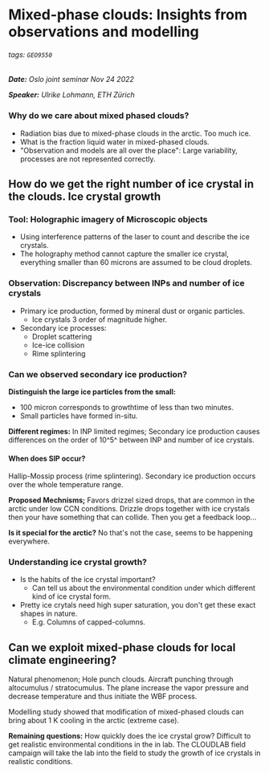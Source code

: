 
# Mixed-phase clouds: Insights from observations and modelling
###### tags: `GEO9550`

***Date:*** *Oslo joint seminar Nov 24 2022* 

***Speaker:*** *Ulrike Lohmann, ETH Zürich*

### Why do we care about mixed phased clouds?
- Radiation bias due to mixed-phase clouds in the arctic. Too much ice. 
- What is the fraction liquid water in mixed-phased clouds. 
- "Observation and models are all over the place": Large variability, processes are not represented correctly. 

## How do we get the right number of ice crystal in the clouds. Ice crystal growth

### Tool: Holographic imagery of Microscopic objects 
- Using interference patterns of the laser to count and describe the ice crystals. 
- The holography method cannot capture the smaller ice crystal, everything smaller than 60 microns are assumed to be cloud droplets.

### Observation: Discrepancy between INPs and number of ice crystals
- Primary ice production, formed by mineral dust or organic particles.
    -  Ice crystals 3 order of magnitude higher. 
- Secondary ice processes:
    * Droplet scattering
    * Ice-ice collision
    * Rime splintering 

### Can we observed secondary ice production?
**Distinguish the large ice particles from the small:**
- 100 micron corresponds to growthtime of less than two minutes.
- Small particles have formed in-situ.

**Different regimes:** In INP limited regimes; Secondary ice production causes differences on the order of 10^5^ between INP and number of ice crystals.  

#### When does SIP occur?
Hallip-Mossip process (rime splintering). 
Secondary ice production occurs over the whole temperature range. 

**Proposed Mechnisms;** Favors drizzel sized drops, that are common in the arctic under low CCN conditions. Drizzle drops together with ice crystals then your have something that can collide. Then you get a feedback loop... 

**Is it special for the arctic?** No that's not the case, seems to be happening everywhere. 

### Understanding ice crystal growth?
* Is the habits of the ice crystal important? 
    * Can tell us about the environmental condition under which different kind of ice crystal form.
* Pretty ice crytals need high super saturation, you don't get these exact shapes in nature. 
    * E.g. Columns of capped-columns. 

## Can we exploit mixed-phase clouds for local climate engineering?
Natural phenomenon; Hole punch clouds. Aircraft punching through altocumulus / stratocumulus. The plane increase the vapor pressure and decrease temperature and thus initiate the WBF process.

Modelling study showed that modification of mixed-phased clouds can bring about 1 K cooling in the arctic (extreme case). 

**Remaining questions:** How quickly does the ice crystal grow? Difficult to get realistic environmental conditions in the in lab.
The CLOUDLAB field campaign will take the lab into the field to study the growth of ice crystals in realistic conditions.  
